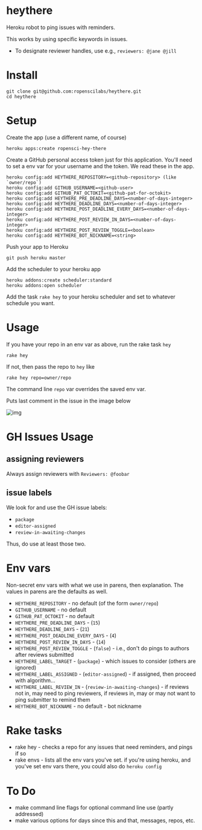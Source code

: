 heythere
========

Heroku robot to ping issues with reminders.

This works by using specific keywords in issues.

* To designate reviewer handles, use e.g., `reviewers: @jane @jill`

Install
=====

```
git clone git@github.com:ropenscilabs/heythere.git
cd heythere
```

Setup
=====

Create the app (use a different name, of course)

```
heroku apps:create ropensci-hey-there
```

Create a GitHub personal access token just for this application. You'll need to set a env var for your username and the token. We read these in the app.

```
heroku config:add HEYTHERE_REPOSITORY=<github-repository> (like `owner/repo`)
heroku config:add GITHUB_USERNAME=<github-user>
heroku config:add GITHUB_PAT_OCTOKIT=<github-pat-for-octokit>
heroku config:add HEYTHERE_PRE_DEADLINE_DAYS=<number-of-days-integer>
heroku config:add HEYTHERE_DEADLINE_DAYS=<number-of-days-integer>
heroku config:add HEYTHERE_POST_DEADLINE_EVERY_DAYS=<number-of-days-integer>
heroku config:add HEYTHERE_POST_REVIEW_IN_DAYS=<number-of-days-integer>
heroku config:add HEYTHERE_POST_REVIEW_TOGGLE=<boolean>
heroku config:add HEYTHERE_BOT_NICKNAME=<string>
```

Push your app to Heroku

```
git push heroku master
```

Add the scheduler to your heroku app

```
heroku addons:create scheduler:standard
heroku addons:open scheduler
```

Add the task ```rake hey``` to your heroku scheduler and set to whatever schedule you want.


Usage
=====

If you have your repo in an env var as above, run the rake task `hey`

```
rake hey
```

If not, then pass the repo to `hey` like

```
rake hey repo=owner/repo
```

The command line `repo` var overrides the saved env var.

Puts last comment in the issue in the image below

![img](http://f.cl.ly/items/2P363L3U1L262E023b10/Screen%20Shot%202015-12-21%20at%2011.30.11%20AM.png)

GH Issues Usage
===================

## assigning reviewers

Always assign reviewers with `Reviewers: @foobar`

## issue labels

We look for and use the GH issue labels:

* `package`
* `editor-assigned`
* `review-in-awaiting-changes`

Thus, do use at least those two.

Env vars
========

Non-secret env vars with what we use in parens, then explanation. The values in parens are the defaults as well.

* `HEYTHERE_REPOSITORY` - no default (of the form `owner/repo`)
* `GITHUB_USERNAME` - no default
* `GITHUB_PAT_OCTOKIT` - no default
* `HEYTHERE_PRE_DEADLINE_DAYS` - (`15`)
* `HEYTHERE_DEADLINE_DAYS` - (`21`)
* `HEYTHERE_POST_DEADLINE_EVERY_DAYS` - (`4`)
* `HEYTHERE_POST_REVIEW_IN_DAYS` - (`14`)
* `HEYTHERE_POST_REVIEW_TOGGLE` - (`false`) - i.e., don't do pings to authors after reviews submitted
* `HEYTHERE_LABEL_TARGET` - (`package`) - which issues to consider (others are ignored)
* `HEYTHERE_LABEL_ASSIGNED` - (`editor-assigned`) - if assigned, then proceed with algorithm...
* `HEYTHERE_LABEL_REVIEW_IN` - (`review-in-awaiting-changes`) - if reviews not in, may need to ping reviewers, if reviews in, may or may not want to ping submitter to remind them
* `HEYTHERE_BOT_NICKNAME` - no default - bot nickname

Rake tasks
==========

* rake hey - checks a repo for any issues that need reminders, and pings if so
* rake envs - lists all the env vars you've set. if you're using heroku, and you've set env vars there, you could also do `heroku config`

To Do
=====

* make command line flags for optional command line use (partly addressed)
* make various options for days since this and that, messages, repos, etc.

